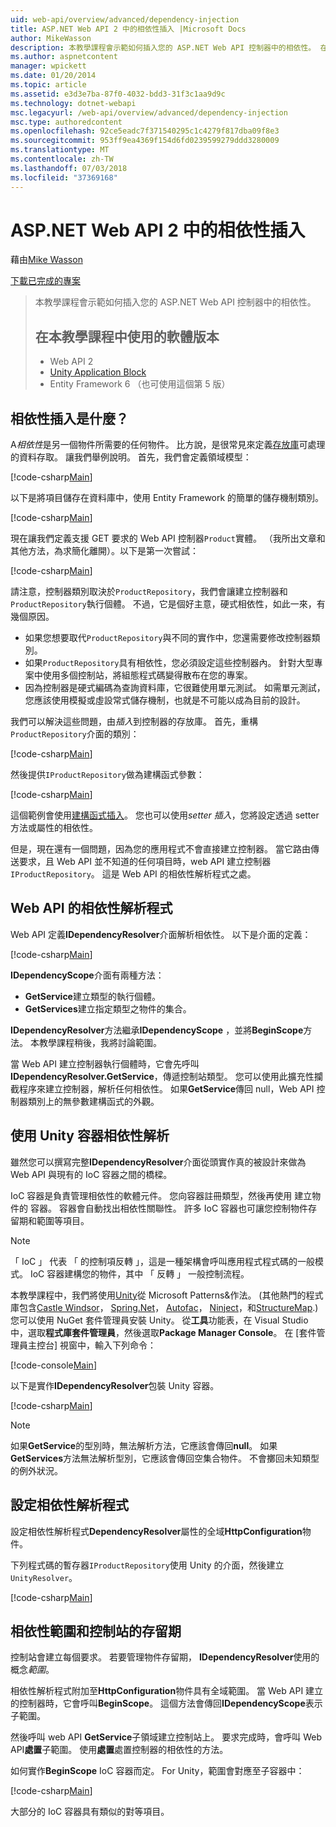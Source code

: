 ```yaml
---
uid: web-api/overview/advanced/dependency-injection
title: ASP.NET Web API 2 中的相依性插入 |Microsoft Docs
author: MikeWasson
description: 本教學課程會示範如何插入您的 ASP.NET Web API 控制器中的相依性。 在教學課程 Web API 2 Unity 應用程式區塊中使用的軟體版本...
ms.author: aspnetcontent
manager: wpickett
ms.date: 01/20/2014
ms.topic: article
ms.assetid: e3d3e7ba-87f0-4032-bdd3-31f3c1aa9d9c
ms.technology: dotnet-webapi
msc.legacyurl: /web-api/overview/advanced/dependency-injection
msc.type: authoredcontent
ms.openlocfilehash: 92ce5eadc7f371540295c1c4279f817dba09f8e3
ms.sourcegitcommit: 953ff9ea4369f154d6fd0239599279ddd3280009
ms.translationtype: MT
ms.contentlocale: zh-TW
ms.lasthandoff: 07/03/2018
ms.locfileid: "37369168"
---
```

<a name="dependency-injection-in-aspnet-web-api-2"></a>ASP.NET Web API 2 中的相依性插入
====================
藉由[Mike Wasson](https://github.com/MikeWasson)

[下載已完成的專案](http://code.msdn.microsoft.com/ASP-NET-Web-API-Tutorial-468ee148)

> 本教學課程會示範如何插入您的 ASP.NET Web API 控制器中的相依性。
> 
> ## <a name="software-versions-used-in-the-tutorial"></a>在本教學課程中使用的軟體版本
> 
> 
> - Web API 2
> - [Unity Application Block](https://www.nuget.org/packages/Unity/)
> - Entity Framework 6 （也可使用這個第 5 版）


## <a name="what-is-dependency-injection"></a>相依性插入是什麼？

A*相依性*是另一個物件所需要的任何物件。 比方說，是很常見來定義[存放庫](http://martinfowler.com/eaaCatalog/repository.html)可處理的資料存取。 讓我們舉例說明。 首先，我們會定義領域模型：

[!code-csharp[Main](dependency-injection/samples/sample1.cs)]

以下是將項目儲存在資料庫中，使用 Entity Framework 的簡單的儲存機制類別。

[!code-csharp[Main](dependency-injection/samples/sample2.cs)]

現在讓我們定義支援 GET 要求的 Web API 控制器`Product`實體。 （我所出文章和其他方法，為求簡化離開）。以下是第一次嘗試：

[!code-csharp[Main](dependency-injection/samples/sample3.cs)]

請注意，控制器類別取決於`ProductRepository`，我們會讓建立控制器和`ProductRepository`執行個體。 不過，它是個好主意，硬式相依性，如此一來，有幾個原因。

- 如果您想要取代`ProductRepository`與不同的實作中，您還需要修改控制器類別。
- 如果`ProductRepository`具有相依性，您必須設定這些控制器內。 針對大型專案中使用多個控制站，將組態程式碼變得散布在您的專案。
- 因為控制器是硬式編碼為查詢資料庫，它很難使用單元測試。 如需單元測試，您應該使用模擬或虛設常式儲存機制，也就是不可能以成為目前的設計。

我們可以解決這些問題，由*插入*到控制器的存放庫。 首先，重構`ProductRepository`介面的類別：

[!code-csharp[Main](dependency-injection/samples/sample4.cs)]

然後提供`IProductRepository`做為建構函式參數：

[!code-csharp[Main](dependency-injection/samples/sample5.cs)]

這個範例會使用[建構函式插入](http://www.martinfowler.com/articles/injection.html#FormsOfDependencyInjection)。 您也可以使用*setter 插入*，您將設定透過 setter 方法或屬性的相依性。

但是，現在還有一個問題，因為您的應用程式不會直接建立控制器。 當它路由傳送要求，且 Web API 並不知道的任何項目時，web API 建立控制器`IProductRepository`。 這是 Web API 的相依性解析程式之處。

## <a name="the-web-api-dependency-resolver"></a>Web API 的相依性解析程式

Web API 定義**IDependencyResolver**介面解析相依性。 以下是介面的定義：

[!code-csharp[Main](dependency-injection/samples/sample6.cs)]

**IDependencyScope**介面有兩種方法：

- **GetService**建立類型的執行個體。
- **GetServices**建立指定類型之物件的集合。

**IDependencyResolver**方法繼承**IDependencyScope** ，並將**BeginScope**方法。 本教學課程稍後，我將討論範圍。

當 Web API 建立控制器執行個體時，它會先呼叫**IDependencyResolver.GetService**，傳遞控制站類型。 您可以使用此擴充性攔截程序來建立控制器，解析任何相依性。 如果**GetService**傳回 null，Web API 控制器類別上的無參數建構函式的外觀。

## <a name="dependency-resolution-with-the-unity-container"></a>使用 Unity 容器相依性解析

雖然您可以撰寫完整**IDependencyResolver**介面從頭實作真的被設計來做為 Web API 與現有的 IoC 容器之間的橋樑。

IoC 容器是負責管理相依性的軟體元件。 您向容器註冊類型，然後再使用 建立物件的 容器。 容器會自動找出相依性關聯性。 許多 IoC 容器也可讓您控制物件存留期和範圍等項目。

> [!NOTE]
> 「 IoC 」 代表 「 的控制項反轉 」，這是一種架構會呼叫應用程式程式碼的一般模式。 IoC 容器建構您的物件，其中 「 反轉 」 一般控制流程。


本教學課程中，我們將使用[Unity](https://msdn.microsoft.com/library/ff647202.aspx)從 Microsoft Patterns&amp;作法。 (其他熱門的程式庫包含[Castle Windsor](http://www.castleproject.org/)， [Spring.Net](http://www.springframework.net/)， [Autofac](https://code.google.com/p/autofac/)， [Ninject](http://www.ninject.org/)，和[StructureMap](http://docs.structuremap.net/).)您可以使用 NuGet 套件管理員安裝 Unity。 從**工具**功能表，在 Visual Studio 中，選取**程式庫套件管理員**，然後選取**Package Manager Console**。 在 [套件管理員主控台] 視窗中，輸入下列命令：

[!code-console[Main](dependency-injection/samples/sample7.cmd)]

以下是實作**IDependencyResolver**包裝 Unity 容器。

[!code-csharp[Main](dependency-injection/samples/sample8.cs)]

> [!NOTE]
> 如果**GetService**的型別時，無法解析方法，它應該會傳回**null**。 如果**GetServices**方法無法解析型別，它應該會傳回空集合物件。 不會擲回未知類型的例外狀況。


## <a name="configuring-the-dependency-resolver"></a>設定相依性解析程式

設定相依性解析程式**DependencyResolver**屬性的全域**HttpConfiguration**物件。

下列程式碼的暫存器`IProductRepository`使用 Unity 的介面，然後建立`UnityResolver`。

[!code-csharp[Main](dependency-injection/samples/sample9.cs)]

## <a name="dependency-scope-and-controller-lifetime"></a>相依性範圍和控制站的存留期

控制站會建立每個要求。 若要管理物件存留期， **IDependencyResolver**使用的概念*範圍*。

相依性解析程式附加至**HttpConfiguration**物件具有全域範圍。 當 Web API 建立的控制器時，它會呼叫**BeginScope**。 這個方法會傳回**IDependencyScope**表示子範圍。

然後呼叫 web API **GetService**子領域建立控制站上。 要求完成時，會呼叫 Web API**處置**子範圍。 使用**處置**處置控制器的相依性的方法。

如何實作**BeginScope** IoC 容器而定。 For Unity，範圍會對應至子容器中：

[!code-csharp[Main](dependency-injection/samples/sample10.cs)]

大部分的 IoC 容器具有類似的對等項目。
